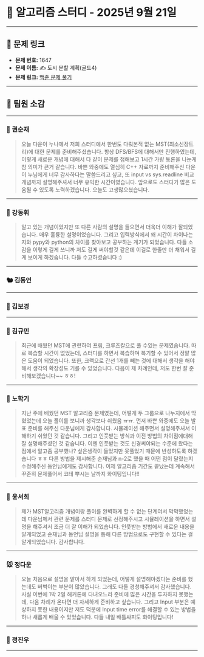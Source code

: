 # 📘 알고리즘 스터디 - 2025년 9월 21일

---

## 🔗 문제 링크

- **문제 번호:** 1647
- **문제 이름:** ✍️ 도시 분할 계획(골드4)
- **문제 링크:** [백준 문제 풀기](https://www.acmicpc.net/problem/1647)

---

## 💬 팀원 소감

---

### 🐥 권순재

> 오늘 다운이 누나께서 저희 스터디에서 한번도 다뤄본적 없는 MST(최소신장트리)에 대한 문제를 준비해주셨습니다. 항상 DFS/BFS에 대해서만 진행하였는데, 이렇게 새로운 개념에 대해서 다 같이 문제를 접해보고 1시간 가량 토론을 나눈게 참 의미가 큰거 같습니다. 바쁜 와중에도 열심히 C++ 자료까지 준비해주신 다운이 누님에게 너무 감사하다는 말씀드리고 싶고, 또 input vs sys.readline 비교 개념까지 설명해주셔서 너무 유익한 시간이였습니다.
앞으로도 스터디가 많은 도움될 수 있도록 노력하겠습니다. 오늘도 고생많으셨습니다.

---

### 🐰 강동휘

> 알고 있는 개념이었지만 또 다른 사람의 설명을 들으면서 더욱더  이해가 잘되었습니다.
> 매우 훌륭한 설명이었습니다. 그리고 입력방식에서 왜 시간이 차이나는지와 pypy와 python의 차이를 찾아보고 공부하는 계기가 되었습니다.
> 다들 소감을 이렇게 길게 쓰니까 저도 길게 써야할것 같은데 이걸로 한줄만 더 채워서 길게 보이게 하겠습니다. 다들 수고하셨습니다 :)

---

### 🐿️ 김동언

> 

---

### 🐺 김보경

> 

---

### 🐘 김규민

> 최근에 배웠던 MST에 관련하여 프림, 크루즈칼으로 풀 수있는 문제였습니다. 따로 복습할 시간이 없었는데, 스터디를 하면서 복습하며 복기할 수 있어서 정말 많은 도움이 되었습니다. 또한, 크랙으로 간선 1개를 빼는 것에 대해서 생각을 해야해서 생각의 확장성도 기를 수 있었습니다. 다음이 제 차례인데, 저도 한번 잘 준비해보겠습니다~~ ㅎㅎ!

---

### 🐼 노학기

> 지난 주에 배웠던 MST 알고리즘 문제였는데, 어떻게 두 그룹으로 나누지에서 막혔었는데 오늘 풀이를 보니까 생각보다 쉬웠음 ㅠㅠ.
먼저 바쁜 와중에도 오늘 발표 준비를 해주신 다운님에게 감사합니다. 시뮬레이션 해주면서 설명해주셔서 이해하기 쉬웠던 것 같습니다. 그리고 인풋받는 방식과 이전 방법의 차이점에대해 잘 설명해주셨던 것 같습니다. 이젠 인풋받는 것도 신경써야되는 수준에 왔다는 점에서 알고좀 공부했나? 싶은생각이 들었지만 못풀었기 때문에 반성하도록 하겠습니다 ㅎㅎ 다른 방법을 제시해준 순재님과 n-2로 했을 때 어떤 점이 달랐는지 수정해주신 동언님에게도 감사합니다. 이제 알고리즘 기간도 끝났는데 계속해서 꾸준히 문제풀어서 코테 뿌시는 날까지 화이팅입니다!!
> 
---

### 🦊 윤서희

> 제가 MST알고리즘 개념이랑 풀이를 완벽하게 할 수 없는 단계여서 막막했었는데 다운님께서 관련 문제를 스터디 문제로 선정해주시고 시뮬레이션을 하면서 설명을 해주셔서 조금 더 잘 이해가 되었습니다. 인풋받는 방법에서 새로운 내용을 알게되었고 순재님과 동언님 설명을 통해 다른 방법으로도 구현할 수 있다는 걸 알게되었습니다. 감사합니다.

---

### 🐭 정다운

> 오늘 처음으로 설명을 맡아서 하게 되었는데, 어떻게 설명해야겠다는 준비를 했는데도 버벅이는 부분이 많았습니다. 그래도 다들 경청해주셔서 감사했습니다. 사실 이번에 1박 2일 해커톤에 다녀오느라 준비에 많은 시간을 투자하지 못했는데, 다음 차례가 온다면 더 자세하게 준비하고 싶습니다. 그리고 Input 부분은 예상하지 못한 내용이지만 저도 덕분에 Input time error를 해결할 수 있는 방법을 하나 새롭게 배울 수 있었습니다. 다들 내일 배틀싸피도 화이팅입니다!

---

### 🐳 정진우

> 

---

